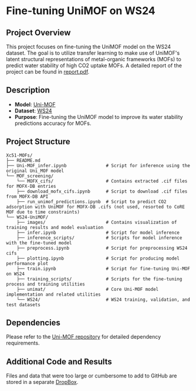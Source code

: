 # Fine-tuning UniMOF on WS24

## Project Overview
This project focuses on fine-tuning the UniMOF model on the WS24 dataset. The goal is to utilize transfer learning to make use of UniMOF's latent structural representations of metal-organic frameworks (MOFs) to predict water stability of high CO2 uptake MOFs. A detailed report of the project can be found in [report.pdf](Report.pdf).

## Description
- **Model**: [Uni-MOF](https://github.com/dptech-corp/Uni-MOF)
- **Dataset**: [WS24](https://chemrxiv.org/engage/chemrxiv/article-details/6627aaa721291e5d1d7a4c59)
- **Purpose**: Fine-tuning the UniMOF model to improve its water stability predictions accuracy for MOFs.

## Project Structure
```
Xc51-MOFs/
├── README.md
├── Uni-MOF_infer.ipynb               # Script for inference using the original Uni_MOF model
└── MOF_screening/
    └── MOFX_cifs/                    # Contains extracted .cif files for MOFX-DB entries
    ├── download_mofx_cifs.ipynb      # Script to download .cif files from MOFX-DB API
    ├── run_unimof_predictions.ipynb  # Script to predict CO2 adsorption with UniMOF for MOFX-DB .cifs (not used, resorted to CoRE MOF due to time constraints)
└── WS24-UniMOF/
    ├── images/                       # Contains visualization of training results and model evaluation
    ├── infer.ipynb                   # Script for model inference
    ├── inference_scripts/            # Scripts for model inference with the fine-tuned model
    ├── preprocess.ipynb              # Script for preprocessing WS24 cifs
    ├── plotting.ipynb                # Script for producing model performance plot
    ├── train.ipynb                   # Script for fine-tuning Uni-MOF on WS24
    ├── training_scripts/             # Scripts for the fine-tuning process and training utilities
    ├── unimat/                       # Core Uni-MOF model implementation and related utilities
    └── WS24/                         # WS24 training, validation, and test datasets
```

## Dependencies
Please refer to the [Uni-MOF repository](https://github.com/dptech-corp/Uni-MOF/blob/main) for detailed dependency requirements.

## Additional Code and Results
Files and data that were too large or cumbersome to add to GitHub are stored in a separate [DropBox](https://www.dropbox.com/scl/fo/ndp04q6qbwtftfdq54154/APjH7BHUiHyUa0jrx22GPNE?rlkey=6u339qp8iyc4rch1j0mnq5isn&e=2&st=qluyyoa0&dl=0).

